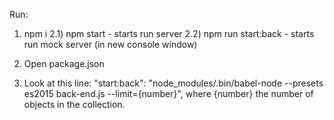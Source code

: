 Run:
1) npm i
2.1) npm start - starts run server
2.2) npm run start:back - starts run mock server (in new console window)

3) Open package.json
4) Look at this line:
"start:back": "node_modules/.bin/babel-node --presets es2015 back-end.js --limit={number}",
where {number} the number of objects in the collection.


